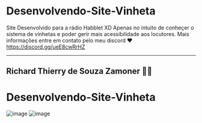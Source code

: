 ﻿# Desenvolvendo-Site-Vinheta

Site Desenvolvido para a rádio Habblet XD 
Apenas no intuito de conheçer o sistema de vinhetas e poder gerir mais acessibilidade aos locutores.
Mais informações entre em contato pelo meu discord ❤️
https://discord.gg/ueE8cwRrHZ

----------------------------------------------------------------
 Richard Thierry de Souza Zamoner 👨‍💻
 ----------------------------------------------------------------


 
# Desenvolvendo-Site-Vinheta
 ![image](https://github.com/Dev-RichardZamoner/Desenvolvendo-Site-Vinheta/assets/130820445/bed2ae0b-f897-46c5-bc88-da2880be14a2)
 ![image](https://github.com/Dev-RichardZamoner/Desenvolvendo-Site-Vinheta/assets/130820445/3d0b2539-a65f-430f-85cb-6bea6606f530)

